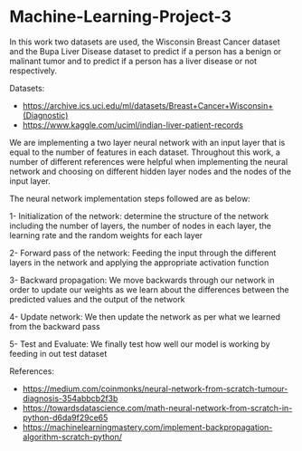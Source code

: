 # Machine-Learning-Project-3

In this work two datasets are used, the Wisconsin Breast Cancer dataset and the Bupa Liver Disease dataset to predict if a person has a benign or malinant tumor and to predict if a person has a liver disease or not respectively. 

Datasets:

- https://archive.ics.uci.edu/ml/datasets/Breast+Cancer+Wisconsin+(Diagnostic)
- https://www.kaggle.com/uciml/indian-liver-patient-records

We are implementing a two layer neural network with an input layer that is equal to the number of features in each dataset. Throughout this work, a number of different references were helpful when implementing the neural network and choosing on different hidden layer nodes and the nodes of the input layer. 

The neural network implementation steps followed are as below:

1- Initialization of the network: determine the structure of the network including the number of layers, the number of nodes in each layer, the learning rate and the random weights for each layer

2- Forward pass of the network: Feeding the input through the different layers in the network and applying the appropriate activation function

3- Backward propagation: We move backwards through our network in order to update our weights as we learn about the differences between the predicted values and the output of the network

4- Update network: We then update the network as per what we learned from the backward pass

5- Test and Evaluate: We finally test how well our model is working by feeding in out test dataset


References:

- https://medium.com/coinmonks/neural-network-from-scratch-tumour-diagnosis-354abbcb2f3b
- https://towardsdatascience.com/math-neural-network-from-scratch-in-python-d6da9f29ce65
- https://machinelearningmastery.com/implement-backpropagation-algorithm-scratch-python/
